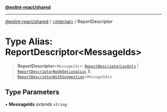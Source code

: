 [**@eslint-react/shared**](../../README.md)

***

[@eslint-react/shared](../../README.md) / [\<internal\>](../README.md) / ReportDescriptor

# Type Alias: ReportDescriptor\<MessageIds\>

> **ReportDescriptor**\<`MessageIds`\>: [`ReportDescriptorLocOnly`](../interfaces/ReportDescriptorLocOnly.md) \| [`ReportDescriptorNodeOptionalLoc`](../interfaces/ReportDescriptorNodeOptionalLoc.md) & [`ReportDescriptorWithSuggestion`](../interfaces/ReportDescriptorWithSuggestion.md)\<`MessageIds`\>

## Type Parameters

• **MessageIds** *extends* `string`
